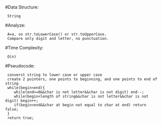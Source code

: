  #Data Structure:
 
     String
    
 #Analyze:
 
     A=a, so str.toLowerCase() or str.toUpperCase.
     Compare only digit and letter, no punctuation.
    
 #Time Complexity:
 
     O(n)
    
 #Pseudocode:
 
     converst string to lower case or upper case
     create 2 pointers, one points to beginning, and one points to end of string
     while(begin<end){
        while(end>=0&&char is not letter&&char is not digit) end--;
        while(begin<length of string&&char is not letter&&char is not digit) begin++;
        if(begin<end&&char at begin not equal to char at end) return false;
     }
     return true;
